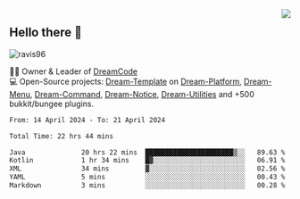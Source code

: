 <img align='right' src="https://github-readme-stats.vercel.app/api?username=Ravis96&show_icons=true">

## Hello there 👋
<p align="left"> <img src="https://komarev.com/ghpvc/?username=ravis96&label=Profile%20views&color=0e75b6&style=flat" alt="ravis96" /> </p>

👨‍💻 Owner & Leader of [DreamCode](https://github.com/DreamPoland) <br>
💻 Open-Source projects: [Dream-Template](https://github.com/DreamPoland/dream-template) on [Dream-Platform](https://github.com/DreamPoland/dream-platform), [Dream-Menu](https://github.com/DreamPoland/dream-menu), [Dream-Command](https://github.com/DreamPoland/dream-command), [Dream-Notice](https://github.com/DreamPoland/dream-notice), [Dream-Utilities](https://github.com/DreamPoland/dream-utilities) and +500 bukkit/bungee plugins.

<!--START_SECTION:waka-->

```txt
From: 14 April 2024 - To: 21 April 2024

Total Time: 22 hrs 44 mins

Java              20 hrs 22 mins  ██████████████████████▒░░   89.63 %
Kotlin            1 hr 34 mins    █▓░░░░░░░░░░░░░░░░░░░░░░░   06.91 %
XML               34 mins         ▓░░░░░░░░░░░░░░░░░░░░░░░░   02.56 %
YAML              5 mins          ░░░░░░░░░░░░░░░░░░░░░░░░░   00.43 %
Markdown          3 mins          ░░░░░░░░░░░░░░░░░░░░░░░░░   00.28 %
```

<!--END_SECTION:waka-->
